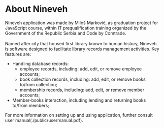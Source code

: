 # About Nineveh

Nineveh application was made by Miloš Marković, as graduation project for JavaScript course, within IT prequalification training organized by the Government of the Republic Serbia and Code by Comtrade. \
\
Named after city that housed first library known to human history, Nineveh is software designed to facilitate library records management activities. Key features are:
* Handling database records:
    * employee records, including: add, edit, or remove employee accounts;
    * book collection records, including: add, edit, or remove books to/from collection;
    * membership records, including: add, edit, or remove member accounts;
* Member-books interaction, including lending and returning books to/from members;

For more information on setting up and using application, further consult user manual(./public/usermanual.pdf).